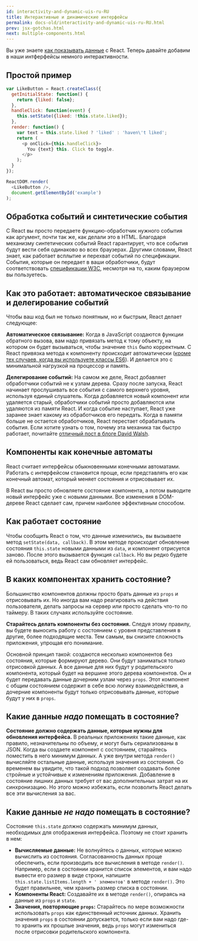 ```yaml
---
id: interactivity-and-dynamic-uis-ru-RU
title: Интерактивные и динамические интерфейсы
permalink: docs-old/interactivity-and-dynamic-uis-ru-RU.html
prev: jsx-gotchas.html
next: multiple-components.html
---
```


Вы уже знаете [как показывать данные](/react/docs/displaying-data.html) с React. Теперь давайте добавим в наши интферфейсы немного интерактивности.

## Простой пример

```javascript
var LikeButton = React.createClass({
  getInitialState: function() {
    return {liked: false};
  },
  handleClick: function(event) {
    this.setState({liked: !this.state.liked});
  },
  render: function() {
    var text = this.state.liked ? 'liked' : 'haven\'t liked';
    return (
      <p onClick={this.handleClick}>
        You {text} this. Click to toggle.
      </p>
    );
  }
});

ReactDOM.render(
  <LikeButton />,
  document.getElementById('example')
);
```

## Обработка событий и синтетические события

С React вы просто передаете функцию-обработчик нужного события как аргумент, почти так же, как делали это в HTML. Благодаря механизму синтетических событий React гарантирует, что все события будут вести себя одинаково во всех браузерах. Другими словами, React знает, как работает всплытие и перехват событий по спецификации. События, которые он передает в ваши обработчики, будут соответствовать [спецификации W3C](http://www.w3.org/TR/DOM-Level-3-Events/), несмотря на то, каким браузером вы пользуетесь.

## Как это работает: автоматическое связывание и делегирование событий

Чтобы ваш код был не только понятным, но и быстрым, React делает следующее:

**Автоматическое связывание:** Когда в JavaScript создаются функции обратного вызова, вам надо привязать метод к тому объекту, на котором он будет вызываться, чтобы значение `this` было корректным. С React привязка метода к компоненту происходит автоматически ([кроме тех случаев, когда вы используете классы ES6](/react/docs/reusable-components.html#no-autobinding)). И делается это с минимальной нагрузкой на процессор и память.

**Делегирование событий:** На самом же деле, React добавляет обработчики событий не к узлам дерева. Сразу после запуска, React начинает прослушивать все события с самого верхнего уровня, используя единый слушатель. Когда добавляется новый компонент или удаляется старый, обработчики событий просто добавляются или удаляются из памяти React. И когда событие наступает, React уже заранее знает какому из обработчиков его передать. Когда в памяти больше не остается обработчиков, React перестает обрабатывать события. Если хотите узнать о том, почему эта механика так быстро работает, почитайте [отличный пост в блоге David Walsh](http://davidwalsh.name/event-delegate).

## Компоненты как конечные автоматы

React считает интерфейсы обыкновенными конечными автоматами. Работать с интерфейсом становится проще, если представлять его как конечный автомат, который меняет состояния и отрисовывает их.

В React вы просто обновляете состояние компонента, а потом выводите новый интерфейс уже с новыми данными. Все изменения в DOM-дереве React сделает сам, причем наиболее эффективным способом.

## Как работает состояние

Чтобы сообщить React о том, что данные изменились, вы вызываете метод `setState(data, callback)`. В этом методе происходит обновление состояния `this.state` новыми данными из `data`, и компонент отрисуется заново. После этого вызывается функция `callback`. Но вы редко будете ей пользоваться, ведь React сам обновляет интерфейс.

## В каких компонентах хранить состояние?

Большинство компонентов должны просто брать данные из `props` и отрисовывать их. Но иногда вам надо реагировать на действия пользователя, делать запросы на сервер или просто сделать что-то по таймеру. В таких случаях используйте состояние.

**Старайтесь делать компоненты без состояния.** Следуя этому правилу, вы будете выносить работу с состоянием с уровня представления в другие, более подходящие места. Тем самым, вы снизите сложность приложения, упрощая его понимание.

Основной принцип такой: создаются несколько компонентов без состояния, которые формируют дерево. Они будут заниматься только отрисовкой данных. А все данные для них будут у родительского компонента, который будет на вершине этого дерева компонентов. Он и будет передавать данные дочерним узлам через `props`. Этот компонент с общим состоянием содержит в себе всю логику взаимодействия, а дочерние компоненты будут только отрисовывать данные, которые будут у них в `props`.

## Какие данные *надо* помещать в состояние?

**Состояние должно содержать данные, которые нужны для обновления интерфейса.** В реальных приложениях такие данные, как правило, незначительны по объему, и могут быть сериализованы в JSON. Когда вы создаете компонент с состоянием, старайтесь поместить в него минимум данных. А уже внутри метода `render()` вычисляйте остальные данные, используя значения из состояния.
Со временем вы увидите, что такой подход позволяет создавать более стройные и устойчивые к изменениям приложения. Добавление в состояние лишних данных требует от вас дополнительных затрат на их синхронизацию. Но этого можно избежать, если позволить React делать все эти вычисления за вас.

## Какие данные *не надо* помещать в состояние?

Состояние `this.state` должно содержать минимум данных, необходимых  для отображения интерфейса. Поэтому не стоит хранить в нем:

* **Вычисляемые данные:** Не волнуйтесь о данных, которые можно вычислить из состояния. Согласованность данных проще обеспечить, если производить все вычисления в методе `render()`. Например, если в состоянии хранится список элементов, и вам надо вывести его размер в виде строки, напишите `this.state.listItems.length + ' элементов'` в методе `render()`. Это будет правильнее, чем хранить размер списка в состоянии.
* **Компоненты React:** Создавайте их в методе `render()`, опираясь на данные из `props` и `state`.
* **Значения, повторяющие `props`:** Старайтесь по мере возможности использовать `props` как единственный источник данных. Хранить значения `props` в состоянии допускается, только если вам надо где-то хранить их прошлые значения, ведь `props` могут измениться после отрисовки родительского компонента.
